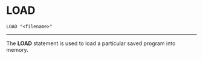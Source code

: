 # LOAD

```
LOAD "<filename>"
```

---

The **LOAD** statement is used to load a particular saved program into memory.
